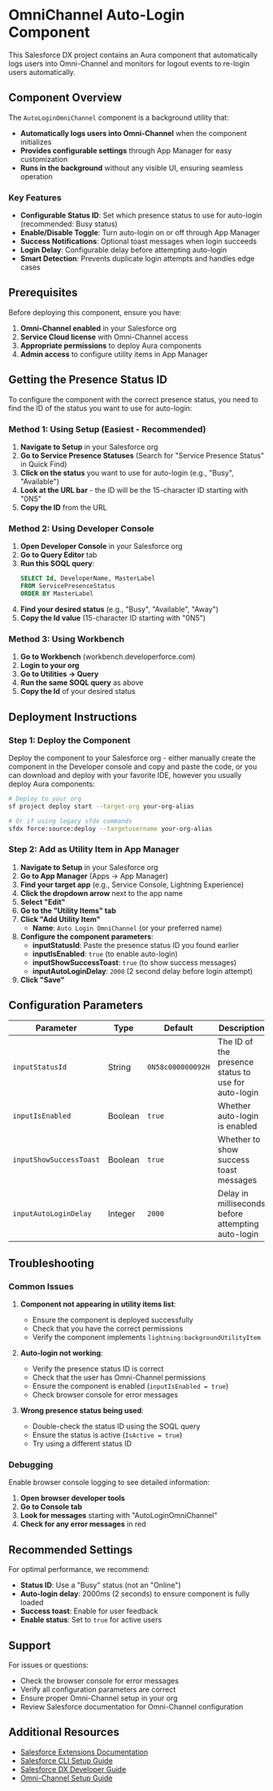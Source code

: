 # OmniChannel Auto-Login Component

This Salesforce DX project contains an Aura component that automatically logs users into Omni-Channel and monitors for logout events to re-login users automatically.

## Component Overview

The `AutoLoginOmniChannel` component is a background utility that:

- **Automatically logs users into Omni-Channel** when the component initializes
- **Provides configurable settings** through App Manager for easy customization
- **Runs in the background** without any visible UI, ensuring seamless operation

### Key Features

- **Configurable Status ID**: Set which presence status to use for auto-login (recommended: Busy status)
- **Enable/Disable Toggle**: Turn auto-login on or off through App Manager
- **Success Notifications**: Optional toast messages when login succeeds
- **Login Delay**: Configurable delay before attempting auto-login
- **Smart Detection**: Prevents duplicate login attempts and handles edge cases

## Prerequisites

Before deploying this component, ensure you have:

1. **Omni-Channel enabled** in your Salesforce org
2. **Service Cloud license** with Omni-Channel access
3. **Appropriate permissions** to deploy Aura components
4. **Admin access** to configure utility items in App Manager

## Getting the Presence Status ID

To configure the component with the correct presence status, you need to find the ID of the status you want to use for auto-login:

### Method 1: Using Setup (Easiest - Recommended)

1. **Navigate to Setup** in your Salesforce org
2. **Go to Service Presence Statuses** (Search for "Service Presence Status" in Quick Find)
3. **Click on the status** you want to use for auto-login (e.g., "Busy", "Available")
4. **Look at the URL bar** - the ID will be the 15-character ID starting with "0N5"
5. **Copy the ID** from the URL

### Method 2: Using Developer Console

1. **Open Developer Console** in your Salesforce org
2. **Go to Query Editor** tab
3. **Run this SOQL query**:
   ```sql
   SELECT Id, DeveloperName, MasterLabel 
   FROM ServicePresenceStatus 
   ORDER BY MasterLabel
   ```
4. **Find your desired status** (e.g., "Busy", "Available", "Away")
5. **Copy the Id value** (15-character ID starting with "0N5")

### Method 3: Using Workbench

1. **Go to Workbench** (workbench.developerforce.com)
2. **Login to your org**
3. **Go to Utilities → Query**
4. **Run the same SOQL query** as above
5. **Copy the Id** of your desired status

## Deployment Instructions

### Step 1: Deploy the Component

Deploy the component to your Salesforce org - either manually create the component in the Developer console and copy and paste the code, or you can download and deploy with your favorite IDE, however you usually deploy Aura components:

```bash
# Deploy to your org
sf project deploy start --target-org your-org-alias

# Or if using legacy sfdx commands
sfdx force:source:deploy --targetusername your-org-alias
```


### Step 2: Add as Utility Item in App Manager

1. **Navigate to Setup** in your Salesforce org
2. **Go to App Manager** (Apps → App Manager)
3. **Find your target app** (e.g., Service Console, Lightning Experience)
4. **Click the dropdown arrow** next to the app name
5. **Select "Edit"**
6. **Go to the "Utility Items" tab**
7. **Click "Add Utility Item"**
   - **Name**: `Auto Login OmniChannel` (or your preferred name)
8. **Configure the component parameters**:
   - **inputStatusId**: Paste the presence status ID you found earlier
   - **inputIsEnabled**: `true` (to enable auto-login)
   - **inputShowSuccessToast**: `true` (to show success messages)
   - **inputAutoLoginDelay**: `2000` (2 second delay before login attempt)
9. **Click "Save"**

## Configuration Parameters

| Parameter | Type | Default | Description |
|-----------|------|---------|-------------|
| `inputStatusId` | String | `0N58c000000092H` | The ID of the presence status to use for auto-login |
| `inputIsEnabled` | Boolean | `true` | Whether auto-login is enabled |
| `inputShowSuccessToast` | Boolean | `true` | Whether to show success toast messages |
| `inputAutoLoginDelay` | Integer | `2000` | Delay in milliseconds before attempting auto-login |

## Troubleshooting

### Common Issues

1. **Component not appearing in utility items list**:
   - Ensure the component is deployed successfully
   - Check that you have the correct permissions
   - Verify the component implements `lightning:backgroundUtilityItem`

2. **Auto-login not working**:
   - Verify the presence status ID is correct
   - Check that the user has Omni-Channel permissions
   - Ensure the component is enabled (`inputIsEnabled = true`)
   - Check browser console for error messages

3. **Wrong presence status being used**:
   - Double-check the status ID using the SOQL query
   - Ensure the status is active (`IsActive = true`)
   - Try using a different status ID

### Debugging

Enable browser console logging to see detailed information:
1. **Open browser developer tools**
2. **Go to Console tab**
3. **Look for messages** starting with "AutoLoginOmniChannel"
4. **Check for any error messages** in red

## Recommended Settings

For optimal performance, we recommend:

- **Status ID**: Use a "Busy" status (not an "Online")
- **Auto-login delay**: 2000ms (2 seconds) to ensure component is fully loaded
- **Success toast**: Enable for user feedback
- **Enable status**: Set to `true` for active users

## Support

For issues or questions:
- Check the browser console for error messages
- Verify all configuration parameters are correct
- Ensure proper Omni-Channel setup in your org
- Review Salesforce documentation for Omni-Channel configuration

## Additional Resources

- [Salesforce Extensions Documentation](https://developer.salesforce.com/tools/vscode/)
- [Salesforce CLI Setup Guide](https://developer.salesforce.com/docs/atlas.en-us.sfdx_setup.meta/sfdx_setup/sfdx_setup_intro.htm)
- [Salesforce DX Developer Guide](https://developer.salesforce.com/docs/atlas.en-us.sfdx_dev.meta/sfdx_dev/sfdx_dev_intro.htm)
- [Omni-Channel Setup Guide](https://help.salesforce.com/s/articleView?id=sf.omni_channel_setup.htm)
